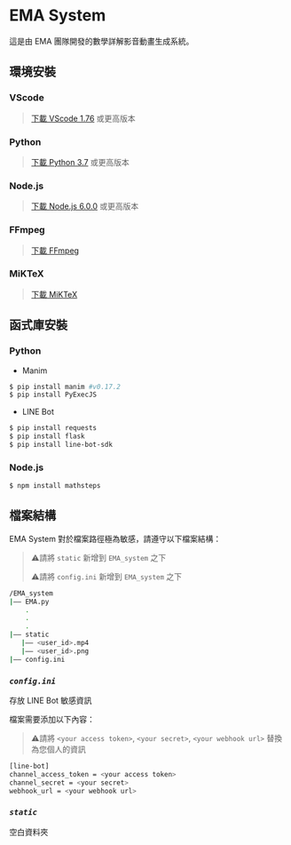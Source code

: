 # EMA System
這是由 EMA 團隊開發的數學詳解影音動畫生成系統。

## 環境安裝
### VScode
> [下載 VScode 1.76](https://code.visualstudio.com/Download) 或更高版本

### Python
> [下載 Python 3.7](https://www.python.org/downloads) 或更高版本

### Node.js
> [下載 Node.js 6.0.0](https://nodejs.org/zh-tw/download) 或更高版本

### FFmpeg
> [下載 FFmpeg](https://www.gyan.dev/ffmpeg/builds)

### MiKTeX
> [下載 MiKTeX](https://miktex.org/download)

## 函式庫安裝

### Python
* Manim
```sh
$ pip install manim #v0.17.2
$ pip install PyExecJS
```
* LINE Bot
```sh
$ pip install requests
$ pip install flask
$ pip install line-bot-sdk
```

### Node.js

```sh
$ npm install mathsteps
```

## 檔案結構
EMA System 對於檔案路徑極為敏感，請遵守以下檔案結構：
> ⚠️請將 `static` 新增到 `EMA_system` 之下
>
> ⚠️請將 `config.ini` 新增到 `EMA_system` 之下

```sh
/EMA_system
|—— EMA.py
    .
    .
    .
|—— static
   |—— <user_id>.mp4
   |—— <user_id>.png
|—— config.ini
```

### _`config.ini`_

存放 LINE Bot 敏感資訊

檔案需要添加以下內容：
> ⚠️請將 `<your access token>`, `<your secret>`, `<your webhook url>` 替換為您個人的資訊
```sh
[line-bot]
channel_access_token = <your access token> 
channel_secret = <your secret>
webhook_url = <your webhook url>
```

### _`static`_
空白資料夾